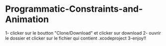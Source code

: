 # Programmatic-Constraints-and-Animation

1- clicker sur le boutton "Clone/Download" et clicker sur download
2- ouvrir le dossier et clicker sur le fichier qui contient .xcodeproject
3-enjoy!!
